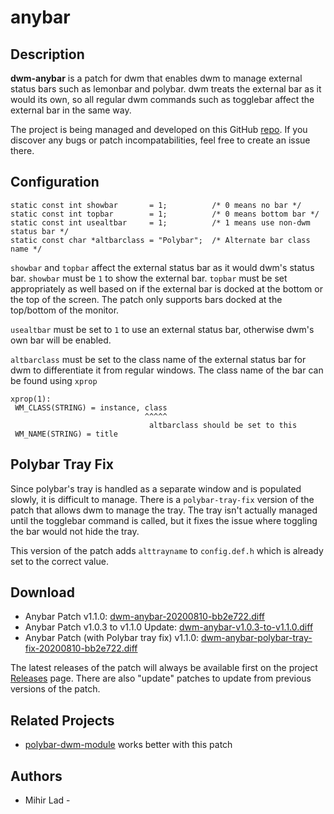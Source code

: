 anybar
======

Description
-----------
**dwm-anybar** is a patch for dwm that enables dwm to manage external status
bars such as lemonbar and polybar. dwm treats the external bar as it would its
own, so all regular dwm commands such as togglebar affect the external bar in
the same way.

The project is being managed and developed on this GitHub
[repo](https://github.com/mihirlad55/dwm-anybar). If you discover any bugs or
patch incompatabilities, feel free to create an issue there.


Configuration
-------------
    static const int showbar       = 1;          /* 0 means no bar */
    static const int topbar        = 1;          /* 0 means bottom bar */
    static const int usealtbar     = 1;          /* 1 means use non-dwm status bar */
    static const char *altbarclass = "Polybar";  /* Alternate bar class name */

`showbar` and `topbar` affect the external status bar as it would dwm's status
bar. `showbar` must be `1` to show the external bar. `topbar` must be set
appropriately as well based on if the external bar is docked at the bottom or
the top of the screen. The patch only supports bars docked at the top/bottom of
the monitor.

`usealtbar` must be set to `1` to use an external status bar, otherwise dwm's
own bar will be enabled.

`altbarclass` must be set to the class name of the external status bar for dwm
to differentiate it from regular windows. The class name of the bar can be found
using `xprop`

	xprop(1):
	 WM_CLASS(STRING) = instance, class
	                              ^^^^^
	                               altbarclass should be set to this
	 WM_NAME(STRING) = title


Polybar Tray Fix
----------------
Since polybar's tray is handled as a separate window and is populated slowly, it
is difficult to manage. There is a `polybar-tray-fix` version of the patch that
allows dwm to manage the tray. The tray isn't actually managed until the
togglebar command is called, but it fixes the issue where toggling the bar would
not hide the tray.

This version of the patch adds `alttrayname` to `config.def.h` which is already
set to the correct value.


Download
--------
* Anybar Patch v1.1.0:
  [dwm-anybar-20200810-bb2e722.diff](dwm-anybar-20200810-bb2e722.diff)
* Anybar Patch v1.0.3 to v1.1.0 Update:
  [dwm-anybar-v1.0.3-to-v1.1.0.diff](dwm-anybar-v1.0.3-to-v1.1.0.diff)
* Anybar Patch (with Polybar tray fix) v1.1.0:
  [dwm-anybar-polybar-tray-fix-20200810-bb2e722.diff](dwm-anybar-polybar-tray-fix-20200810-bb2e722.diff)

The latest releases of the patch will always be available first on the project
[Releases](https://github.com/mihirlad55/dwm-anybar/releases) page. There are
also "update" patches to update from previous versions of the patch.


Related Projects
----------------
* [polybar-dwm-module](https://github.com/mihirlad55/polybar-dwm-module)
  works better with this patch


Authors
-------
* Mihir Lad - <mihirlad55 at gmail>

